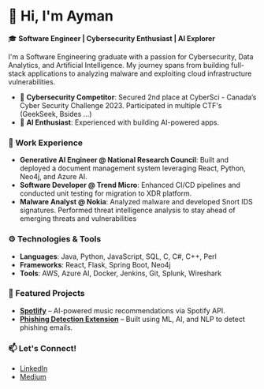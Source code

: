 # 👋 Hi, I'm Ayman

🎓 **Software Engineer | Cybersecurity Enthusiast | AI Explorer**

I'm a Software Engineering graduate with a passion for Cybersecurity, Data Analytics, and Artificial Intelligence. My journey spans from building full-stack applications to analyzing malware and exploiting cloud infrastructure vulnerabilities.

- 🔐 **Cybersecurity Competitor**: Secured 2nd place at CyberSci - Canada’s Cyber Security Challenge 2023.  Participated in multiple CTF's (GeekSeek, Bsides ...)
- 🤖 **AI Enthusiast**: Experienced with building AI-powered apps.

### 💼 Work Experience
- **Generative AI Engineer @ National Research Council**: Built and deployed a document management system leveraging React, Python, Neo4j, and Azure AI.
- **Software Developer @ Trend Micro**: Enhanced CI/CD pipelines and conducted unit testing for migration to XDR platform.
- **Malware Analyst @ Nokia**: Analyzed malware and developed Snort IDS signatures. Performed threat intelligence analysis to stay ahead of emerging threats and vulnerabilities

### ⚙️ Technologies & Tools
- **Languages**: Java, Python, JavaScript, SQL, C, C#, C++, Perl
- **Frameworks**: React, Flask, Spring Boot, Neo4j
- **Tools**: AWS, Azure AI, Docker, Jenkins, Git, Splunk, Wireshark

### 🌟 Featured Projects
- [**Spotlify**](https://github.com/AymanBennaceur/SpotifyAI) – AI-powered music recommendations via Spotify API.
- [**Phishing Detection Extension**](https://github.com/capstone-2024-T91/Frontend-Backend) – Built using ML, AI, and NLP to detect phishing emails.

### 📫 Let's Connect!
- [LinkedIn](https://www.linkedin.com/in/ayman-ben/)
- [Medium](https://medium.com/@aymanbennaceur)
